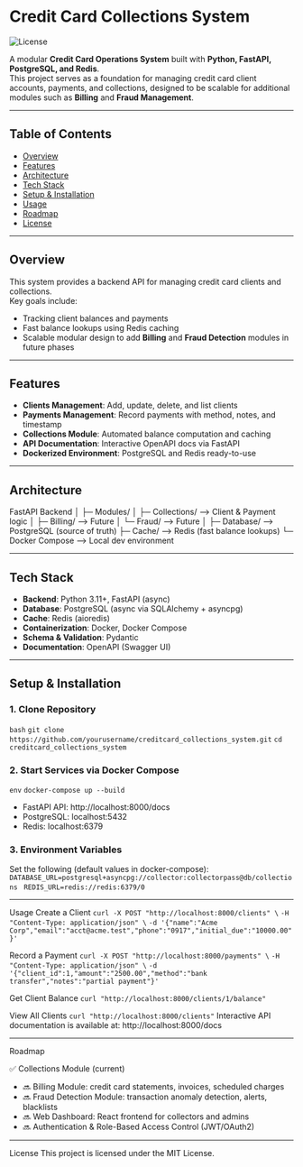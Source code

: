 # Credit Card Collections System

![License](https://img.shields.io/badge/license-MIT-green)

A modular **Credit Card Operations System** built with **Python, FastAPI, PostgreSQL, and Redis**.  
This project serves as a foundation for managing credit card client accounts, payments, and collections, designed to be scalable for additional modules such as **Billing** and **Fraud Management**.

---

## Table of Contents
- [Overview](#overview)
- [Features](#features)
- [Architecture](#architecture)
- [Tech Stack](#tech-stack)
- [Setup & Installation](#setup--installation)
- [Usage](#usage)
- [Roadmap](#roadmap)
- [License](#license)

---

## Overview
This system provides a backend API for managing credit card clients and collections.  
Key goals include:
- Tracking client balances and payments
- Fast balance lookups using Redis caching
- Scalable modular design to add **Billing** and **Fraud Detection** modules in future phases

---

## Features
- **Clients Management**: Add, update, delete, and list clients  
- **Payments Management**: Record payments with method, notes, and timestamp  
- **Collections Module**: Automated balance computation and caching  
- **API Documentation**: Interactive OpenAPI docs via FastAPI  
- **Dockerized Environment**: PostgreSQL and Redis ready-to-use  

---

## Architecture
FastAPI Backend
│
├─ Modules/
│ ├─ Collections/ --> Client & Payment logic
│ ├─ Billing/ --> Future
│ └─ Fraud/ --> Future
│
├─ Database/ --> PostgreSQL (source of truth)
├─ Cache/ --> Redis (fast balance lookups)
└─ Docker Compose --> Local dev environment

---
## Tech Stack
- **Backend**: Python 3.11+, FastAPI (async)
- **Database**: PostgreSQL (async via SQLAlchemy + asyncpg)
- **Cache**: Redis (aioredis)
- **Containerization**: Docker, Docker Compose
- **Schema & Validation**: Pydantic
- **Documentation**: OpenAPI (Swagger UI)

---

## Setup & Installation

### 1. Clone Repository
```bash```
```git clone https://github.com/yourusername/creditcard_collections_system.git```
```cd creditcard_collections_system```

### 2. Start Services via Docker Compose
```env```
```docker-compose up --build```
- FastAPI API: http://localhost:8000/docs
- PostgreSQL: localhost:5432
- Redis: localhost:6379

### 3. Environment Variables

Set the following (default values in docker-compose):
```DATABASE_URL=postgresql+asyncpg://collector:collectorpass@db/collections ```
```REDIS_URL=redis://redis:6379/0 ```

---
Usage
Create a Client
```curl -X POST "http://localhost:8000/clients" \```
```-H "Content-Type: application/json" \```
```-d '{"name":"Acme Corp","email":"acct@acme.test","phone":"0917","initial_due":"10000.00"}'```

Record a Payment
```curl -X POST "http://localhost:8000/payments" \```
```-H "Content-Type: application/json" \```
```-d '{"client_id":1,"amount":"2500.00","method":"bank transfer","notes":"partial payment"}'```

Get Client Balance
```curl "http://localhost:8000/clients/1/balance"```

View All Clients
```curl "http://localhost:8000/clients"```
Interactive API documentation is available at: http://localhost:8000/docs

---
Roadmap

✅ Collections Module (current)

- 🔜 Billing Module: credit card statements, invoices, scheduled charges
- 🔜 Fraud Detection Module: transaction anomaly detection, alerts, blacklists
- 🔜 Web Dashboard: React frontend for collectors and admins
- 🔜 Authentication & Role-Based Access Control (JWT/OAuth2)

---
License
This project is licensed under the MIT License.



